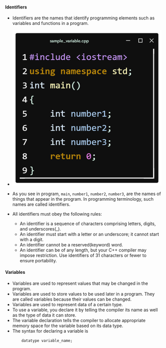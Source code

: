 #### Identifiers
- Identifiers are the names that identify programming elements such as variables and functions in a program.
- ![sample_variable.cpp](./resource/cpp%20sample%20code.jpeg)

- As you see in program, `main`, `number1`, `number2`, `number3`, are the names of
things that appear in the program. In programming terminology, such names are called identifiers.
- All identifiers must obey the following rules:
    - An identifier is a sequence of characters comprising letters, digits, and underscores(_).
    - An identifier must start with a letter or an underscore; it cannot start with a digit.
    - An identifier cannot be a reserved(keyword) word.
    - An identifier can be of any length, but your C++ compiler may impose restriction. Use identifiers of 31 characters or fewer to ensure portability.

#### Variables
- Variables are used to represent values that may be changed in the program.
- Variables are used to store values to be used later in a program. They are called variables because their values can be changed.
- Variables are used to represent data of a certain type.
- To use a variable, you declare it by telling the compiler its name as well as the type of data it can store. 
- The variable declaration tells the compiler to allocate appropriate memory space for the variable based on its data type.
- The syntax for declaring a variable is
    ```
        datatype variable_name;
    ```